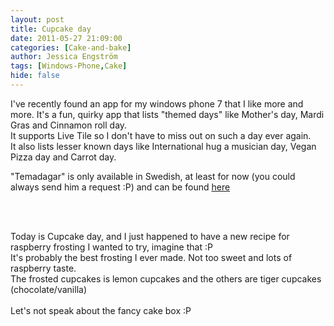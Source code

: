 ```yaml
---
layout: post
title: Cupcake day
date: 2011-05-27 21:09:00
categories: [Cake-and-bake]
author: Jessica Engström
tags: [Windows-Phone,Cake]
hide: false
---
```

<p>I've recently found an app for my windows phone 7 that I like more and more. It's a fun, quirky app that lists "themed days" like Mother's day, Mardi Gras and Cinnamon roll day. <br>It supports Live Tile so I don't have to miss out on such a day ever again. <br>It also lists lesser known days like International hug a musician day, Vegan Pizza day and Carrot day.</p> <p>"Temadagar" is only available in Swedish, at least for now (you could always send him a request :P) and can be found <a href="zune://navigate/?phoneAppID=772acd5f-6b47-e011-854c-00237de2db9e">here </a></p> <p>&nbsp;</p> <p><img alt="" src="/PostImages/2011%2f5%2fmuffins.jpg"><br><br>Today is Cupcake day, and I just happened to have a new recipe for raspberry frosting I wanted to try, imagine that :P<br>It's probably the best frosting I ever made. Not too sweet and lots of raspberry taste.<br>The frosted cupcakes is lemon cupcakes and the others are tiger cupcakes (chocolate/vanilla)<br><br>Let's not speak about the fancy cake box :P</p>
